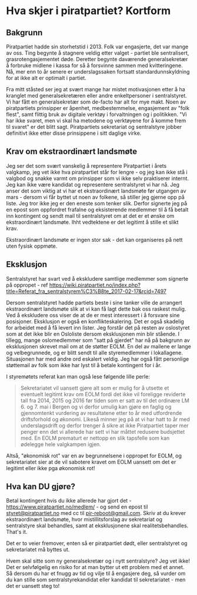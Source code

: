 # Hva skjer i piratpartiet?  Kortform

## Bakgrunn

Piratpartiet hadde sin storhetstid i 2013.  Folk var engasjerte, det var mange av oss.  Ting begynte å stagnere veldig etter valget - partiet ble sentralisert, grasrotengasjementet døde.  Deretter begynte daværende generalsekretær å forbruke midlene i kassa for så å forsvinne sammen med kvitteringene.  Nå, mer enn to år senere er underslagssaken fortsatt standardunnskyldning for at ikke alt er optimalt i partiet.

Fra mitt ståsted ser jeg at svært mange har mistet motivasjonen etter å ha kranglet med generalsekretæren eller andre enkeltpersoner i sentralstyret.  Vi har fått en generalsekretær som de-facto har alt for mye makt.  Noen av piratpartiets prinsipper er åpenhet, medbestemmelse, engasjement av "folk flest", samt flittig bruk av digitale verktøy i forvaltningen og i politikken.  "Vi har ikke svaret, men vi skal ha metodene og verktøyene for å komme frem til svaret" er det blitt sagt.  Piratpartiets sekretariat og sentralstyre jobber definitivt ikke etter disse prinsippene i sitt daglige virke.

## Krav om ekstraordinært landsmøte

Jeg ser det som svært vanskelig å representere Piratpartiet i årets valgkamp, jeg vet ikke hva piratpartiet står for lengre - og jeg kan ikke stå i valgbod og snakke varmt om prinsipper som vi ikke selv praktiserer internt.  Jeg kan ikke være kandidat og representere sentralstyret vi har nå.  Jeg anser det som viktig at vi har et ekstraordinært landsmøte før utgangen av mars - dersom vi får byttet ut noen av folkene, så stiller jeg gjerne opp på liste.  Jeg tror ikke jeg er den eneste som tenker slik.  Derfor signerte jeg på en epost som oppfordret frafalne og eksisterende medlemmer til å få betalt inn kontingent og sendt mail til sentralstyret om at det er et ønske om ekstraordinært landsmøte.  Ihht vedtektene er det legitimt å stille et slikt krav.

Ekstraordinært landsmøte er ingen stor sak - det kan organiseres på nett uten fysisk oppmøte.

## Eksklusjon

Sentralstyret har svart ved å ekskludere samtlige medlemmer som signerte på oppropet - ref https://wiki.piratpartiet.no/index.php?title=Referat_fra_sentralstyrem%C3%B8te_2017-02-17&rcid=7497

Dersom sentralstyret hadde partiets beste i sine tanker ville de arrangert ekstraordinært landsmøte slik at vi kan få lagt dette bak oss raskest mulig.  Ved å ekskludere oss viser de at de er mest interessert i å forsvare sine posisjoner.  Eksklusjon er også en konflikteskalering.  Det er også skadelig for arbeidet med å få levert inn lister.  Jeg forstår det på resten av oslostyret som at det ikke blir en Osloliste dersom eksklusjonen min blir stående.  I tillegg, mange oslomedlemmer som "satt på gjerdet" har nå på bakgrunn av eksklusjonen skrevet mail om at de støtter EOLM.  En del av mailene er lange og velbegrunnede, og er blitt sendt til alle styremedlemmer i lokallagene.  Situasjonen har med andre ord eskalert veldig.  Jeg har også fått personlige støttemail av folk som ikke har lyst til å betale kontingent for i år.

I styremøtets referat kan man også lese følgende lille perle:

> Sekretariatet vil uansett gjøre alt som er mulig for å utsette et
> eventuelt legitimt krav om EOLM fordi det ikke vil foreligge
> reviderte tall fra 2014, 2015 og 2016 før tiden som er satt av til
>  det ordinære LM 6. og 7. mai i Bergen og vi derfor umulig kan
> gjøre en faglig og gjennomtenkt vurdering av resultatene etter to
> år med utfordrende driftsforhold og økonomi. Likeså minner jeg på
> at vi har hatt to år med underslagsdrift og derfor trenger å sikre
> at ikke Piratpartiet taper mer penger enn det vi allerede har sett
> vi har måttet redusere budsjettet med. En EOLM prematurt er
> nettopp en slik tapsfelle som kan ødelegge hele valgkampen igjen.

Altså, "økonomisk rot" var en av begrunnelsene i oppropet for EOLM, og sekretariatet sier at de vil sabotere kravet om EOLM uansett om det er legitimt eller ikke pga økonomisk rot!

## Hva kan DU gjøre?

Betal kontingent hvis du ikke allerede har gjort det - https://www.piratpartiet.no/medlem/ - og send en epost til styret@piratpartiet.no med cc til pir-reboot@gmail.com.  Skriv at du krever ekstraordinært landsmøte, hvor mistillitsforslag av sekretariat og sentralstyre skal behandles, samt at eksklusjonene skal realitetsbehandles.  That's it.

Det er to veier fremover, enten så er piratpartiet dødt, eller sentralstyret og sekretariatet må byttes ut.

Hvem skal sitte som ny generalsekretær og i nytt sentralstyre?  Jeg vet ikke!  Det er selvfølgelig en risiko for at man bytter ut ett problem med et annet.  Så dersom du har et fnugg av tid og vilje til å engasjere deg, så vurder om du kan stille som sentralstyrekandidat eller kandidat til sekretariatet - men det er uansett steg to!
